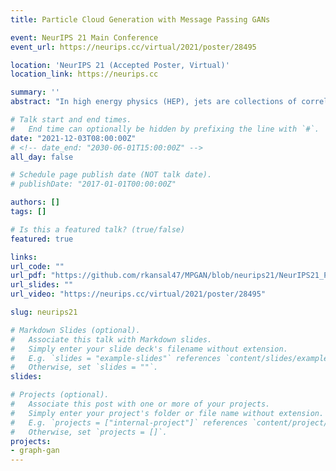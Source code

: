 ```yaml
---
title: Particle Cloud Generation with Message Passing GANs

event: NeurIPS 21 Main Conference
event_url: https://neurips.cc/virtual/2021/poster/28495

location: 'NeurIPS 21 (Accepted Poster, Virtual)'
location_link: https://neurips.cc

summary: ''
abstract: "In high energy physics (HEP), jets are collections of correlated particles produced ubiquitously in particle collisions such as those at the CERN Large Hadron Collider (LHC). Machine learning (ML)-based generative models, such as generative adversarial networks (GANs), have the potential to significantly accelerate LHC jet simulations. However, despite jets having a natural representation as a set of particles in momentum-space, a.k.a. a particle cloud, there exist no generative models applied to such a dataset. In this work, we introduce a new particle cloud dataset (JetNet), and apply to it existing point cloud GANs. Results are evaluated using (1) 1-Wasserstein distances between high- and low-level feature distributions, (2) a newly developed Fréchet ParticleNet Distance, and (3) the coverage and (4) minimum matching distance metrics. Existing GANs are found to be inadequate for physics applications, hence we develop a new message passing GAN (MPGAN), which outperforms existing point cloud GANs on virtually every metric and shows promise for use in HEP. We propose JetNet as a novel point-cloud-style dataset for the ML community to experiment with, and set MPGAN as a benchmark to improve upon for future generative models. Additionally, to facilitate research and improve accessibility and reproducibility in this area, we release the open-source JetNet Python package with interfaces for particle cloud datasets, implementations for evaluation and loss metrics, and more tools for ML in HEP development."

# Talk start and end times.
#   End time can optionally be hidden by prefixing the line with `#`.
date: "2021-12-03T08:00:00Z"
# <!-- date_end: "2030-06-01T15:00:00Z" -->
all_day: false

# Schedule page publish date (NOT talk date).
# publishDate: "2017-01-01T00:00:00Z"

authors: []
tags: []

# Is this a featured talk? (true/false)
featured: true

links:
url_code: ""
url_pdf: "https://github.com/rkansal47/MPGAN/blob/neurips21/NeurIPS21_Poster.pdf"
url_slides: ""
url_video: "https://neurips.cc/virtual/2021/poster/28495"

slug: neurips21

# Markdown Slides (optional).
#   Associate this talk with Markdown slides.
#   Simply enter your slide deck's filename without extension.
#   E.g. `slides = "example-slides"` references `content/slides/example-slides.md`.
#   Otherwise, set `slides = ""`.
slides:

# Projects (optional).
#   Associate this post with one or more of your projects.
#   Simply enter your project's folder or file name without extension.
#   E.g. `projects = ["internal-project"]` references `content/project/deep-learning/index.md`.
#   Otherwise, set `projects = []`.
projects:
- graph-gan
---
```

